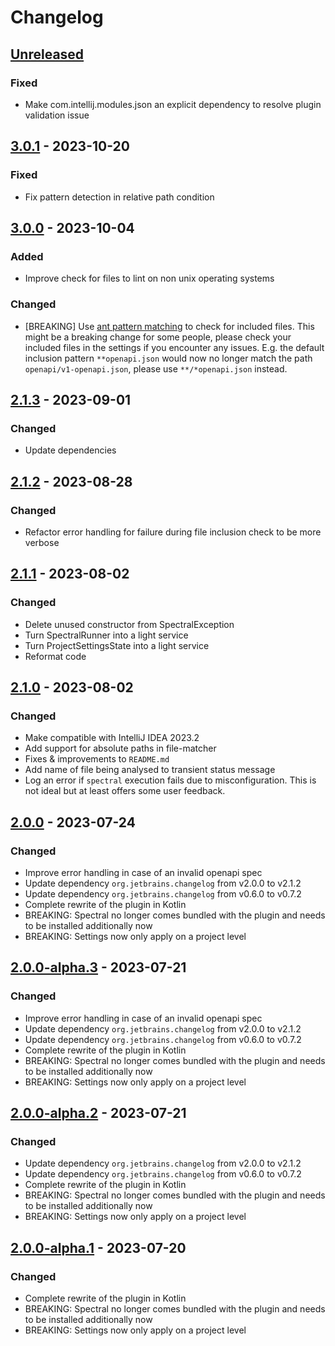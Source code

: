 <!-- @formatter:off -->
<!-- Keep a Changelog guide -> https://keepachangelog.com -->

# Changelog

## [Unreleased]

### Fixed

- Make com.intellij.modules.json an explicit dependency to resolve plugin validation issue

## [3.0.1] - 2023-10-20

### Fixed

- Fix pattern detection in relative path condition

## [3.0.0] - 2023-10-04

### Added

- Improve check for files to lint on non unix operating systems

### Changed

- [BREAKING] Use [ant pattern matching](https://docs.spring.io/spring-framework/docs/current/javadoc-api/org/springframework/util/AntPathMatcher.html) to check for included files. This might be a breaking change for some people, please check your included files in the settings if you encounter any issues. E.g. the default inclusion pattern `**openapi.json` would now no longer match the path `openapi/v1-openapi.json`, please use `**/*openapi.json` instead.

## [2.1.3] - 2023-09-01

### Changed

- Update dependencies

## [2.1.2] - 2023-08-28

### Changed

- Refactor error handling for failure during file inclusion check to be more verbose

## [2.1.1] - 2023-08-02

### Changed

- Delete unused constructor from SpectralException
- Turn SpectralRunner into a light service
- Turn ProjectSettingsState into a light service
- Reformat code

## [2.1.0] - 2023-08-02

### Changed

- Make compatible with IntelliJ IDEA 2023.2
- Add support for absolute paths in file-matcher
- Fixes & improvements to `README.md`
- Add name of file being analysed to transient status message
- Log an error if `spectral` execution fails due to misconfiguration. This is not ideal but at least offers some user feedback.

## [2.0.0] - 2023-07-24

### Changed

- Improve error handling in case of an invalid openapi spec
- Update dependency `org.jetbrains.changelog` from v2.0.0 to v2.1.2
- Update dependency `org.jetbrains.changelog` from v0.6.0 to v0.7.2
- Complete rewrite of the plugin in Kotlin
- BREAKING: Spectral no longer comes bundled with the plugin and needs to be installed additionally now
- BREAKING: Settings now only apply on a project level

## [2.0.0-alpha.3] - 2023-07-21

### Changed

- Improve error handling in case of an invalid openapi spec
- Update dependency `org.jetbrains.changelog` from v2.0.0 to v2.1.2
- Update dependency `org.jetbrains.changelog` from v0.6.0 to v0.7.2
- Complete rewrite of the plugin in Kotlin
- BREAKING: Spectral no longer comes bundled with the plugin and needs to be installed additionally now
- BREAKING: Settings now only apply on a project level

## [2.0.0-alpha.2] - 2023-07-21

### Changed

- Update dependency `org.jetbrains.changelog` from v2.0.0 to v2.1.2
- Update dependency `org.jetbrains.changelog` from v0.6.0 to v0.7.2
- Complete rewrite of the plugin in Kotlin
- BREAKING: Spectral no longer comes bundled with the plugin and needs to be installed additionally now
- BREAKING: Settings now only apply on a project level

## [2.0.0-alpha.1] - 2023-07-20

### Changed

- Complete rewrite of the plugin in Kotlin
- BREAKING: Spectral no longer comes bundled with the plugin and needs to be installed additionally now
- BREAKING: Settings now only apply on a project level

[Unreleased]: https://github.com/SchwarzIT/spectral-intellij-plugin/compare/v3.0.1...HEAD
[3.0.1]: https://github.com/SchwarzIT/spectral-intellij-plugin/compare/v3.0.0...v3.0.1
[3.0.0]: https://github.com/SchwarzIT/spectral-intellij-plugin/compare/v2.1.3...v3.0.0
[2.1.3]: https://github.com/SchwarzIT/spectral-intellij-plugin/compare/v2.1.2...v2.1.3
[2.1.2]: https://github.com/SchwarzIT/spectral-intellij-plugin/compare/v2.1.1...v2.1.2
[2.1.1]: https://github.com/SchwarzIT/spectral-intellij-plugin/compare/v2.1.0...v2.1.1
[2.1.0]: https://github.com/SchwarzIT/spectral-intellij-plugin/compare/v2.0.0...v2.1.0
[2.0.0]: https://github.com/SchwarzIT/spectral-intellij-plugin/compare/v2.0.0-alpha.3...v2.0.0
[2.0.0-alpha.1]: https://github.com/SchwarzIT/spectral-intellij-plugin/commits/v2.0.0-alpha.1
[2.0.0-alpha.2]: https://github.com/SchwarzIT/spectral-intellij-plugin/compare/v2.0.0-alpha.1...v2.0.0-alpha.2
[2.0.0-alpha.3]: https://github.com/SchwarzIT/spectral-intellij-plugin/compare/v2.0.0-alpha.2...v2.0.0-alpha.3
